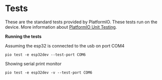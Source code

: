 # Tests

These are the standard tests provided by PlatformIO.  These tests run on the
device. More information about [PlatformIO Unit Testing].

__Running the tests__

Assuming the esp32 is connected to the usb on port COM4
```
pio test -e esp32dev --test-port COM6
```

Showing serial print monitor
```
pio test -e esp32dev -v --test-port COM6
```


[PlatformIO Unit Testing]:https://docs.platformio.org/page/plus/unit-testing.html